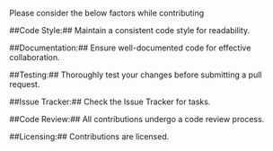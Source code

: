 Please consider the below factors while contributing

##Code Style:##
Maintain a consistent code style for readability.

##Documentation:##
Ensure well-documented code for effective collaboration.

##Testing:##
Thoroughly test your changes before submitting a pull request.

##Issue Tracker:##
Check the Issue Tracker for tasks.

##Code Review:##
All contributions undergo a code review process.

##Licensing:##
Contributions are licensed.
